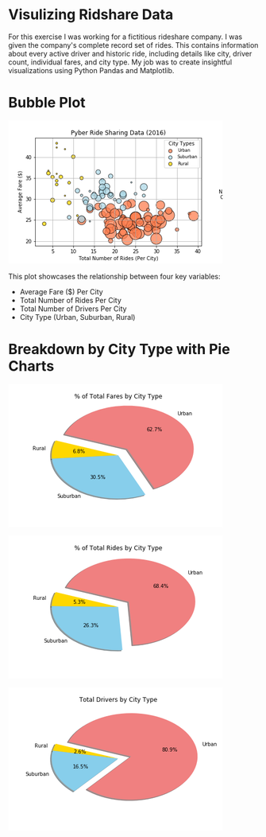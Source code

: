 # Visulizing Ridshare Data

For this exercise I was working for a fictitious rideshare company. I was given the company's complete record set of rides. This contains information about every active driver and historic ride, including details like city, driver count, individual fares, and city type. My job was to create insightful visualizations using Python Pandas and Matplotlib.

# Bubble Plot

![Ride](Images/scatter_by_city_types.png)

This plot showcases the relationship between four key variables:

- Average Fare ($) Per City
- Total Number of Rides Per City
- Total Number of Drivers Per City
- City Type (Urban, Suburban, Rural)

# Breakdown by City Type with Pie Charts

![Ride](Images/pie_fares_by_type.png)



![Ride](Images/pie_rides_by_type.png)

  

![Ride](Images/pie_drivers_by_type.png)

     



